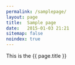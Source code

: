 ```yaml
---
permalink: /samplepage/
layout: page
title:  Sample page
date:   2015-01-03 21:21
sitemap: false
noindex: true
---
```


This is the {{ page.title }}
